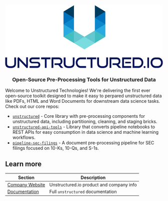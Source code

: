 <h3 align="center">
  <img src="img/unstructured_logo.png" height="200">
</h3>

<h3 align="center">
  <p>Open-Source Pre-Processing Tools for Unstructured Data</p>
</h3>

Welcome to Unstructured Technologies! We're delivering the first ever open-source toolkit
designed to make it easy to perpared unstructured data like PDFs, HTML and Word Documents
for downstream data science tasks. Check out our core repos:

- [`unstructured`](https://github.com/Unstructured-IO/unstructured) - Core library with
  pre-processing components for unstructured data, including partitioning, cleaning, and
  staging bricks.
- [`unstructured-api-tools`](https://github.com/Unstructured-IO/unstructured-api-tools) - Library
  that converts pipeline notebooks to REST APIs for easy consumption in data science and
  machine learning workflows.
- [`pipeline-sec-filings`](https://github.com/Unstructured-IO/pipeline-sec-filings) - A document
  pre-processing pipeline for SEC filings focused on 10-Ks, 10-Qs, and S-1s.

## Learn more

| Section | Description |
|-|-|
| [Company Website](https://unstructured.io) | Unstructured.io product and company info |
| [Documentation](https://unstructured-io.github.io/unstructured) | Full `unstructured` documentation |
